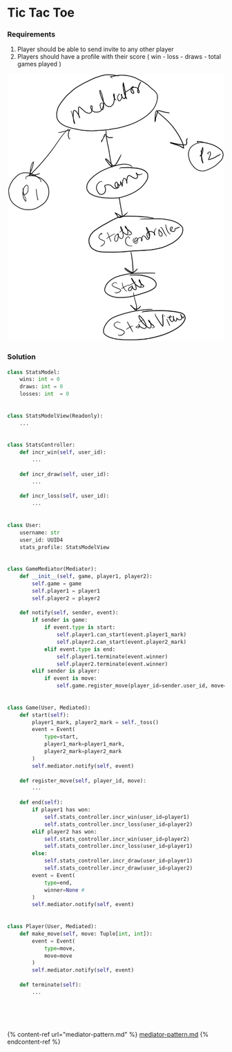 # Tic Tac Toe

### Requirements

1. Player should be able to send invite to any other player
2. Players should have a profile with their score ( win - loss - draws - total games played )

<img src="../.gitbook/assets/file.drawing (1).svg" alt="" class="gitbook-drawing">

### Solution

```python
class StatsModel:
    wins: int = 0
    draws: int = 0
    losses: int  = 0


class StatsModelView(Readonly):
    ...


class StatsController:
    def incr_win(self, user_id):
        ...
    
    def incr_draw(self, user_id):
        ...
    
    def incr_loss(self, user_id):
        ...


class User:
    username: str
    user_id: UUID4
    stats_profile: StatsModelView


class GameMediator(Mediator):
    def __init__(self, game, player1, player2):
        self.game = game
        self.player1 = player1
        self.player2 = player2
    
    def notify(self, sender, event):
        if sender is game:
            if event.type is start:
                self.player1.can_start(event.player1_mark)
                self.player2.can_start(event.player2_mark)
            elif event.type is end:
                self.player1.terminate(event.winner)
                self.player2.terminate(event.winner)
        elif sender is player:
            if event is move:
                self.game.register_move(player_id=sender.user_id, move=event.move)


class Game(User, Mediated):
    def start(self):
        player1_mark, player2_mark = self._toss()
        event = Event(
            type=start,
            player1_mark=player1_mark,
            player2_mark=player2_mark
        )
        self.mediator.notify(self, event)
        
    def register_move(self, player_id, move):
        ...
    
    def end(self):
        if player1 has won:
            self.stats_controller.incr_win(user_id=player1)
            self.stats_controller.incr_loss(user_id=player2)
        elif player2 has won:
            self.stats_controller.incr_win(user_id=player2)
            self.stats_controller.incr_loss(user_id=player1)
        else:
            self.stats_controller.incr_draw(user_id=player1)
            self.stats_controller.incr_draw(user_id=player2)
        event = Event(
            type=end,
            winner=None # 
        )
        self.mediator.notify(self, event)


class Player(User, Mediated):
    def make_move(self, move: Tuple[int, int]):
        event = Event(
            type=move,
            move=move
        )
        self.mediator.notify(self, event)
    
    def terminate(self):
        ...
        
 
     
  
```

{% content-ref url="mediator-pattern.md" %}
[mediator-pattern.md](mediator-pattern.md)
{% endcontent-ref %}
